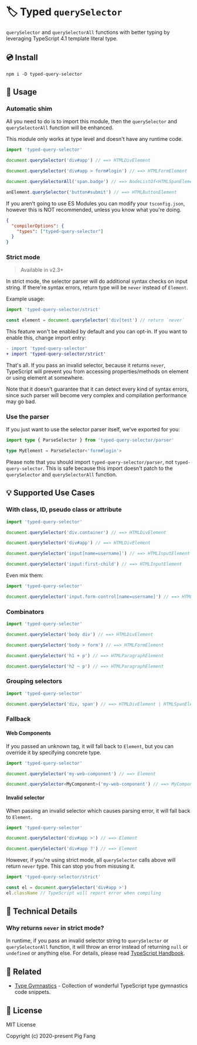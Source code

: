 # 🏷 Typed `querySelector`

`querySelector` and `querySelectorAll` functions with better typing
by leveraging TypeScript 4.1 template literal type.

## 💿 Install

```
npm i -D typed-query-selector
```

## 🍉 Usage

### Automatic shim

All you need to do is to import this module,
then the `querySelector` and `querySelectorAll` function will be enhanced.

This module only works at type level and doesn't have any runtime code.

```typescript
import 'typed-query-selector'

document.querySelector('div#app') // ==> HTMLDivElement

document.querySelector('div#app > form#login') // ==> HTMLFormElement

document.querySelectorAll('span.badge') // ==> NodeListOf<HTMLSpanElement>

anElement.querySelector('button#submit') // ==> HTMLButtonElement
```

If you aren't going to use ES Modules you can modify your `tsconfig.json`,
however this is NOT recommended, unless you know what you're doing.

```json
{
  "compilerOptions": {
    "types": ["typed-query-selector"]
  }
}
```

### Strict mode

> Available in v2.3+

In strict mode, the selector parser will do additional syntax checks on input string.
If there're syntax errors, return type will be `never` instead of `Element`.

Example usage:

```ts
import 'typed-query-selector/strict'

const element = document.querySelector('div[test') // return `never`
```

This feature won't be enabled by default and you can opt-in.
If you want to enable this, change import entry:

```diff
- import 'typed-query-selector'
+ import 'typed-query-selector/strict'
```

That's all. If you pass an invalid selector,
because it returns `never`, TypeScript will prevent you from
accessing properties/methods on element or using element at somewhere.

Note that it doesn't guarantee that it can detect every kind of syntax errors,
since such parser will become very complex and compilation performance may go bad.

### Use the parser

If you just want to use the selector parser itself, we've exported for you:

```typescript
import type { ParseSelector } from 'typed-query-selector/parser'

type MyElement = ParseSelector<'form#login'>
```

Please note that you should import `typed-query-selector/parser`, not `typed-query-selector`.
This is safe because this import doesn't patch to the `querySelector` and `querySelectorAll` function.

## 💡 Supported Use Cases

### With class, ID, pseudo class or attribute

```typescript
import 'typed-query-selector'

document.querySelector('div.container') // ==> HTMLDivElement

document.querySelector('div#app') // ==> HTMLDivElement

document.querySelector('input[name=username]') // ==> HTMLInputElement

document.querySelector('input:first-child') // ==> HTMLInputElement
```

Even mix them:

```typescript
import 'typed-query-selector'

document.querySelector('input.form-control[name=username]') // ==> HTMLInputElement
```

### Combinators

```typescript
import 'typed-query-selector'

document.querySelector('body div') // ==> HTMLDivElement

document.querySelector('body > form') // ==> HTMLFormElement

document.querySelector('h1 + p') // ==> HTMLParagraphElement

document.querySelector('h2 ~ p') // ==> HTMLParagraphElement
```

### Grouping selectors

```typescript
import 'typed-query-selector'

document.querySelector('div, span') // ==> HTMLDivElement | HTMLSpanElement
```

### Fallback

#### Web Components

If you passed an unknown tag, it will fall back to `Element`,
but you can override it by specifying concrete type.

```typescript
import 'typed-query-selector'

document.querySelector('my-web-component') // ==> Element

document.querySelector<MyComponent>('my-web-component') // ==> MyComponent
```

#### Invalid selector

When passing an invalid selector which causes parsing error,
it will fall back to `Element`.

```typescript
import 'typed-query-selector'

document.querySelector('div#app >') // ==> Element

document.querySelector('div#app ?') // ==> Element
```

However, if you're using strict mode,
all `querySelector` calls above will return `never` type.
This can stop you from misusing it.

```ts
import 'typed-query-selector/strict'

const el = document.querySelector('div#app >')
el.className // TypeScript will report error when compiling
```

## 🔩 Technical Details

### Why returns `never` in strict mode?

In runtime, if you pass an invalid selector string to `querySelector` or
`querySelectorAll` function, it will throw an error instead of returning
`null` or `undefined` or anything else.
For details, please read [TypeScript Handbook](https://www.typescriptlang.org/docs/handbook/basic-types.html#never).

## 🔗 Related

- [Type Gymnastics](https://github.com/g-plane/type-gymnastics) - Collection of wonderful TypeScript type gymnastics code snippets.

## 📃 License

MIT License

Copyright (c) 2020-present Pig Fang
